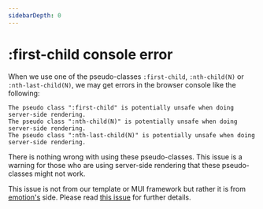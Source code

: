 ```yaml
---
sidebarDepth: 0
---
```


# :first-child console error

When we use one of the pseudo-classes  `:first-child`, `:nth-child(N)` or `:nth-last-child(N)`, we may get errors in the browser console like the following:

```text
The pseudo class ":first-child" is potentially unsafe when doing server-side rendering.
The pseudo class ":nth-child(N)" is potentially unsafe when doing server-side rendering.
The pseudo class ":nth-last-child(N)" is potentially unsafe when doing server-side rendering.
```

There is nothing wrong with using these pseudo-classes. This issue is a warning for those who are using server-side rendering that these pseudo-classes might not work.

This issue is not from our template or MUI framework but rather it is from [emotion's](https://emotion.sh/) side. Please read [this issue](https://github.com/emotion-js/emotion/issues/1178) for further details.

